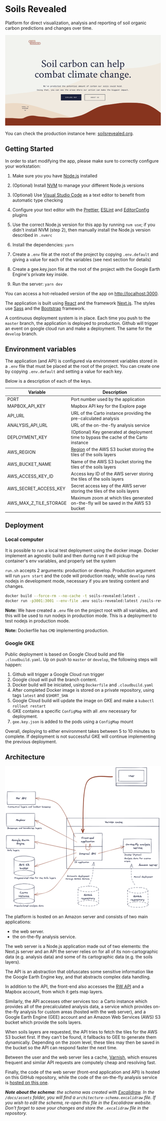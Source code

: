 # Soils Revealed

Platform for direct visualization, analysis and reporting of soil organic carbon predictions and changes over time.

![Homepage](docs/assets/hero.png)

You can check the production instance here: [soilsrevealed.org](https://soilsrevealed.org/).

## Getting Started

In order to start modifying the app, please make sure to correctly configure your workstation:

1. Make sure you you have [Node.js](https://nodejs.org/en/) installed
2. (Optional) Install [NVM](https://github.com/nvm-sh/nvm) to manage your different Node.js versions
3. (Optional) Use [Visual Studio Code](https://code.visualstudio.com/) as a text editor to benefit from automatic type checking
4. Configure your text editor with the [Prettier](https://prettier.io/), [ESLint](https://eslint.org/) and [EditorConfig](https://editorconfig.org/) plugins
5. Use the correct Node.js version for this app by running `nvm use`; if you didn't install NVM (step 2), then manually install the Node.js version described in `.nvmrc`
6. Install the dependencies: `yarn`
7. Create a `.env` file at the root of the project by copying `.env.default` and giving a value for each of the variables (see next section for details)
8. Create a gee.key.json file at the root of the project with the Google Earth Engine's private key inside.

9. Run the server: `yarn dev`

You can access a hot-reloaded version of the app on [http://localhost:3000](http://localhost:3000).

The application is built using [React](https://reactjs.org/) and the framework [Next.js](https://nextjs.org/). The styles use [Sass](https://sass-lang.com/) and the [Bootstrap](https://getbootstrap.com/) framework.

A continuous deployment system is in place. Each time you push to the `master` branch, the application is deployed to production. Github will trigger an event on google cloud run and make a deployment. The same for the `develop` branch.

## Environment variables

The application (and API) is configured via environment variables stored in a `.env` file that must be placed at the root of the project. You can create one by copying `.env.default` and setting a value for each key.

Below is a description of each of the keys.

| Variable               | Description                                                                                                                |
|------------------------|----------------------------------------------------------------------------------------------------------------------------|
| PORT                   | Port number used by the application                                                                                        |
| MAPBOX_API_KEY         | Mapbox API key for the Explore page                                                                                        |
| API_URL                | URL of the Carto instance providing the pre-calculated analysis                                                            |
| ANALYSIS_API_URL       | URL of the on-the-fly analysis service                                                                                     |
| DEPLOYMENT_KEY         | (Optional) Key generated at deployment time to bypass the cache of the Carto instance                                      |
| AWS_REGION             | [Region](https://docs.aws.amazon.com/general/latest/gr/s3.html) of the AWS S3 bucket storing the tiles of the soils layers |
| AWS_BUCKET_NAME        | Name of the AWS S3 bucket storing the tiles of the soils layers                                                            |
| AWS_ACCESS_KEY_ID      | Access key ID of the AWS server storing the tiles of the soils layers                                                      |
| AWS_SECRET_ACCESS_KEY  | Secret access key of the AWS server storing the tiles of the soils layers                                                  |
| AWS_MAX_Z_TILE_STORAGE | Maximum zoom at which tiles generated on-the-fly will be saved in the AWS S3 bucket                                        |

## Deployment

### Local computer

It is possible to run a local test deployment using the docker image. Docker implement an agnostic build and then during run it will pickup the container's env variables, and properly set the system

`run.sh` accepts 2 arguments: production or develop. Production argument will run `yarn start` and the code will production ready, while `develop` runs nodejs in development mode, necessary if you are testing content and changes.

```bash
docker build --force-rm --no-cache -t soils-revealed:latest .
docker run -p3001:3001 --env-file .env soils-revealed:latest /soils-revealed/run.sh production
```

**Note:** We have created a `.env` file on the project root with all variables, and this will be used to run nodejs in production mode. This is a deployment to test nodejs in production mode.  

**Note:** Dockerfile has `CMD` implementing production.


### Google GKE

Public deployment is based on Google Cloud build and file `.cloudbuild.yaml`. Up on push to `master` or `develop`, the following steps will happen:

1. Github will trigger a Google Cloud run trigger
2. Google cloud will pull the branch content.
3. Docker build will be iniciated, using `Dockerfile` and `.cloudbuild.yaml`  
4. After completed Docker image is stored on a private repository, using tags `latest` and `$SHORT_SHA`
5. Google Cloud build will update the image on GKE and make a `kubectl rollout restart`
6. GKE contains a specific `ConfigMap` with all .env necessary for deployment.
7. `gee.key.json` is added to the pods using a `ConfigMap` mount
 

Overall, deploying to either environment takes between 5 to 10 minutes to complete. If deployment is not successful GKE will continue implementing the previous deployment.

## Architecture

![Architecture schema](docs/assets/architecture-schema.png)

The platform is hosted on an Amazon server and consists of two main applications:

- the web server.
- the on-the-fly analysis service.

The web server is a Node.js application made out of two elements: the Next.js server and an API the server relies on for all of its non-cartographic data (e.g. analysis data) and some of its cartographic data (e.g. the soils layers).

The API is an abstraction that obfuscates some sensitive information like the Google Earth Engine key, and that abstracts complex data handling.

In addition to the API, the front-end also accesses the [RW API](http://api.resourcewatch.org/) and a Mapbox account, from which it gets map layers.

Similarly, the API accesses other services too: a Carto instance which provides all of the precalculated analysis data, a service which provides on-the-fly analysis for custom areas (hosted with the web server), and a Google Earth Engine (GEE) account and an Amazon Web Services (AWS) S3 bucket which provide the soils layers.

When soils layers are requested, the API tries to fetch the tiles for the AWS S3 bucket first. If they can't be found, it fallbacks to GEE to generate them dynamically. Depending on the zoom level, these tiles may then be saved in the bucket so the API can respond faster the next time.

Between the user and the web server lies a cache, [Varnish](https://varnish-cache.org/), which ensures frequent and similar API requests are computely cheap and resolving fast.

Finally, the code of the web server (front-end application and API) is hosted on this GitHub repository, while the code of the on-the-fly analysis service is [hosted on this one](https://github.com/Vizzuality/soils-revealed-lambda).

_**Note about the schema**: the schema was created with [Excalidraw](https://excalidraw.com/). In the `/docs/assets` folder, you will find a `architecture-schema.excalidraw` file. If you wish to edit the schema, re-open this file in the Excalidraw website. Don't forget to save your changes and store the `.excalidraw` file in the repository._
